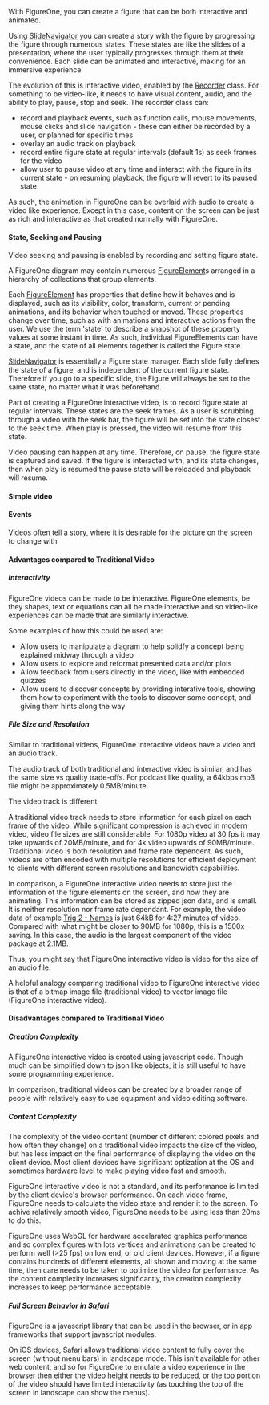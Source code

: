 With FigureOne, you can create a figure that can be both interactive and animated. 

Using <a href="#slidenavigator">SlideNavigator</a> you can create a story with the figure by progressing the figure through numerous states. These states are like the slides of a presentation, where the user typically progresses through them at their convenience. Each slide can be animated and interactive, making for an immersive experience

The evolution of this is interactive video, enabled by the <a href="#recorder">Recorder</a> class. For something to be video-like, it needs to have visual content, audio, and the ability to play, pause, stop and seek. The recorder class can:

* record and playback events, such as function calls, mouse movements, mouse clicks and slide navigation - these can either be recorded by a user, or planned for specific times
* overlay an audio track on playback
* record entire figure state at regular intervals (default 1s) as seek frames for the video
* allow user to pause video at any time and interact with the figure in its current state - on resuming playback, the figure will revert to its paused state

As such, the animation in FigureOne can be overlaid with audio to create a video like experience. Except in this case, content on the screen can be just as rich and interactive as that created normally with FigureOne.

#### State, Seeking and Pausing

Video seeking and pausing is enabled by recording and setting figure state.

A FigureOne diagram may contain numerous <a href="#figureelement">FigureElement</a>s arranged in a hierarchy of collections that group elements.

Each <a href="#figureelement">FigureElement</a> has properties that define how it behaves and is displayed, such as its visibility, color, transform, current or pending animations, and its behavior when touched or moved. These properties change over time, such as with animations and interactive actions from the user. We use the term 'state' to describe a snapshot of these property values at some instant in time. As such, individual FigureElements can have a state, and the state of all elements together is called the Figure state.

<a href="#slidenavigator">SlideNavigator</a> is essentially a Figure state manager. Each slide fully defines the state of a figure, and is independent of the current figure state. Therefore if you go to a specific slide, the Figure will always be set to the same state, no matter what it was beforehand.

Part of creating a FigureOne interactive video, is to record figure state at regular intervals. These states are the seek frames. As a user is scrubbing through a video with the seek bar, the figure will be set into the state closest to the seek time. When play is pressed, the video will resume from this state.

Video pausing can happen at any time. Therefore, on pause, the figure state is captured and saved. If the figure is interacted with, and its state changes, then when play is resumed the pause state will be reloaded and playback will resume.

#### Simple video
#### Events

Videos often tell a story, where it is desirable for the picture on the screen to change with

#### Advantages compared to Traditional Video

##### Interactivity

FigureOne videos can be made to be interactive. FigureOne elements, be they shapes, text or equations can all be made interactive and so video-like experiences can be made that are similarly interactive.

Some examples of how this could be used are:

* Allow users to manipulate a diagram to help solidfy a concept being explained midway through a video
* Allow users to explore and reformat presented data and/or plots
* Allow feedback from users directly in the video, like with embedded quizzes
* Allow users to discover concepts by providing interative tools, showing them how to experiment with the tools to discover some concept, and giving them hints along the way


##### File Size and Resolution

Similar to traditional videos, FigureOne interactive videos have a video and an audio track.

The audio track of both traditional and interactive video is similar, and has the same size vs quality trade-offs. For podcast like quality, a 64kbps mp3 file might be approximately 0.5MB/minute.

The video track is different.

A traditional video track needs to store information for each pixel on each frame of the video. While significant compression is achieved in modern video, video file sizes are still considerable. For 1080p video at 30 fps it may take upwards of 20MB/minute, and for 4k video upwards of 90MB/minute. Traditional video is both resolution and frame rate dependent. As such, videos are often encoded with multiple resolutions for efficient deployment to clients with different screen resolutions and bandwidth capabilities.

In comparison, a FigureOne interactive video needs to store just the information of the figure elements on the screen, and how they are animating. This information can be stored as zipped json data, and is small. It is neither resolution nor frame rate dependant. For example, the video data of example [Trig 2 - Names](https://github.com/airladon/FigureOne/docs/examples/trig%202%20-%20-Names/index.html) is just 64kB for 4:27 minutes of video. Compared with what might be closer to 90MB for 1080p, this is a 1500x saving. In this case, the audio is the largest component of the video package at 2.1MB.

Thus, you might say that FigureOne interactive video is video for the size of an audio file.

A helpful analogy comparing traditional video to FigureOne interactive video is that of a bitmap image file (traditional video) to vector image file (FigureOne interactive video).

#### Disadvantages compared to Traditional Video

##### Creation Complexity

A FigureOne interactive video is created using javascript code. Though much can be simplified down to json like objects, it is still useful to have some programming experience.

In comparison, traditional videos can be created by a broader range of people with relatively easy to use equipment and video editing software.

##### Content Complexity

The complexity of the video content (number of different colored pixels and how often they change) on a traditional video impacts the size of the video, but has less impact on the final performance of displaying the video on the client device. Most client devices have significant optization at the OS and sometimes hardware level to make playing video fast and smooth.

FigureOne interactive video is not a standard, and its performance is limited by the client device's browser performance. On each video frame, FigureOne needs to calculate the video state and render it to the screen. To achive relatively smooth video, FigureOne needs to be using less than 20ms to do this.

FigureOne uses WebGL for hardware accelarated graphics performance and so complex figures with lots vertices and animations can be created to perform well (>25 fps) on low end, or old client devices. However, if a figure contains hundreds of different elements, all shown and moving at the same time, then care needs to be taken to optimize the video for performance. As the content complexity increases significantly, the creation complexity increases to keep performance acceptable.

##### Full Screen Behavior in Safari

FigureOne is a javascript library that can be used in the browser, or in app frameworks that support javascript modules.

On iOS devices, Safari allows traditional video content to fully cover the screen (without menu bars) in landscape mode. This isn't available for other web content, and so for FigureOne to emulate a video experience in the browser then either the video height needs to be reduced, or the top portion of the video should have limited interactivity (as touching the top of the screen in landscape can show the menus).

